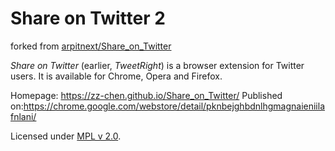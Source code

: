 # Share on Twitter 2

forked from [arpitnext/Share_on_Twitter](https://github.com/arpitnext/Share_on_Twitter)

*Share on Twitter* (earlier, *TweetRight*) is a browser extension for Twitter users. It is available for Chrome, Opera and Firefox.

Homepage: <https://zz-chen.github.io/Share_on_Twitter/>
Published on:<https://chrome.google.com/webstore/detail/pknbejghbdnlhgmagnaieniilafnlani/>

Licensed under [MPL v 2.0](https://www.mozilla.org/en-US/MPL/2.0/).
